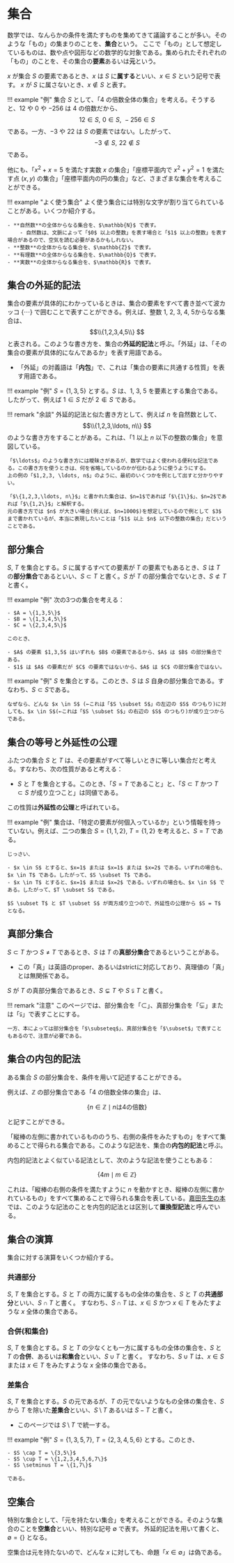 # 集合

数学では、なんらかの条件を満たすものを集めてきて議論することが多い。そのような「もの」の集まりのことを、**集合**という。
ここで「もの」として想定しているものは、数や点や図形などの数学的な対象である。集められたそれぞれの「もの」のことを、その集合の**要素**あるいは**元**という。

$x$ が集合 $S$ の要素であるとき、$x$ は $S$ に**属する**といい、$x \in S$ という記号で表す。
$x$ が $S$ に属さないとき、$x \not\in S$ と表す。

!!! example "例"
    集合 $S$ として、「$4$ の倍数全体の集合」を考える。そうすると、$12$ や $0$ や $-256$ は $4$ の倍数だから、
    $$12\in S, \,\, 0 \in S, \,\, -256 \in S $$
    である。一方、$-3$ や $22$ は $S$ の要素ではない。したがって、
    $$-3 \not \in S, \,\, 22 \not \in S $$
    である。

他にも、「$x^2+x=5$ を満たす実数 $x$ の集合」「座標平面内で $x^2+y^2=1$ を満たす点 $(x, y)$ の集合」「座標平面内の円の集合」など、さまざまな集合を考えることができる。


!!! example "よく使う集合"
    よく使う集合には特別な文字が割り当てられていることがある。いくつか紹介する。

    - **自然数**の全体からなる集合を、$\mathbb{N}$ で表す。
        - 自然数は、文脈によって「$0$ 以上の整数」を表す場合と「$1$ 以上の整数」を表す場合があるので、空気を読む必要があるかもしれない。
    - **整数**の全体からなる集合を、$\mathbb{Z}$ で表す。
    - **有理数**の全体からなる集合を、$\mathbb{Q}$ で表す。
    - **実数**の全体からなる集合を、$\mathbb{R}$ で表す。


## 集合の外延的記法
集合の要素が具体的にわかっているときは、集合の要素をすべて書き並べて波カッコ $\{\cdots\}$ で囲むことで表すことができる。例えば、整数 $1$, $2$, $3$, $4$, $5$からなる集合は、
$$\\{1,2,3,4,5\\} $$
と表される。このような書き方を、集合の**外延的記法**と呼ぶ。「外延」は、「その集合の要素が具体的になんであるか」を表す用語である。

- 「外延」の対義語は「**内包**」で、これは「集合の要素に共通する性質」を表す用語である。

!!! example "例"
    $S = \{1, 3, 5\}$ とする。$S$ は、$1$, $3$, $5$ を要素とする集合である。したがって、例えば $1 \in S$ だが $2 \not \in S$ である。 

!!! remark "余談"
    外延的記法と似た書き方として、例えば $n$ を自然数として、
    $$\\{1,2,3,\ldots, n\\} $$
    のような書き方をすることがある。これは、「$1$ 以上 $n$ 以下の整数の集合」を意図している。

    「$\ldots$」のような書き方には曖昧さがあるが、数学ではよく使われる便利な記法である。この書き方を使うときは、何を省略しているのかが伝わるように使うようにする。
    上の例の「$1,2,3, \ldots, n$」のように、最初のいくつかを例として出すと分かりやすい。

    「$\{1,2,3,\ldots, n\}$」と書かれた集合は、$n=1$であれば「$\{1\}$」、$n=2$であれば「$\{1,2\}$」と解釈する。
    元の書き方では $n$ が大きい場合(例えば、$n=1000$)を想定しているので例として $3$ まで書かれているが、本当に表現したいことは「$1$ 以上 $n$ 以下の整数の集合」だということである。

## 部分集合
$S$, $T$ を集合とする。$S$ に属するすべての要素が $T$ の要素でもあるとき、$S$ は $T$ の**部分集合**であるといい、$S \subset T$ と書く。$S$ が $T$ の部分集合でないとき、$S \not \subset T$ と書く。

!!! example "例"
    次の3つの集合を考える：
    
    - $A = \{1,3,5\}$
    - $B = \{1,3,4,5\}$
    - $C = \{2,3,4,5\}$
    
    このとき、
    
    - $A$ の要素 $1,3,5$ はいずれも $B$ の要素であるから、$A$ は $B$ の部分集合である。
    - $1$ は $A$ の要素だが $C$ の要素ではないから、$A$ は $C$ の部分集合ではない。


!!! example "例"
    $S$ を集合とする。このとき、$S$ は $S$ 自身の部分集合である。すなわち、$S \subset S$である。

    なぜなら、どんな $x \in S$ (←これは「$S \subset S$」の左辺の $S$ のつもり)に対しても、$x \in S$(←これは「$S \subset S$」の右辺の $S$ のつもり)が成り立つからである。


## 集合の等号と外延性の公理
ふたつの集合 $S$ と $T$ は、その要素がすべて等しいときに等しい集合だと考える。すなわち、次の性質があると考える：

- $S$ と $T$ を集合とする。このとき、「$S=T$ であること」と、「$S \subset T$ かつ $T \subset S$ が成り立つこと」は同値である。

この性質は**外延性の公理**と呼ばれている。


!!! example "例"
    集合は、「特定の要素が何個入っているか」という情報を持っていない。例えば、二つの集合
    $S = \{1,1,2\}$, $T = \{1,2\}$ を考えると、$S = T$ である。

    じっさい、
    
    - $x \in S$ とすると、$x=1$ または $x=1$ または $x=2$ である。いずれの場合も、$x \in T$ である。したがって、$S \subset T$ である。
    - $x \in T$ とすると、$x=1$ または $x=2$ である。いずれの場合も、$x \in S$ である。したがって、$T \subset S$ である。

    $S \subset T$ と $T \subset S$ が両方成り立つので、外延性の公理から $S = T$ となる。


## 真部分集合
$S \subset T$ かつ $S \neq T$ であるとき、$S$ は $T$ の**真部分集合**であるということがある。

- この「真」は英語のproper、あるいはstrictに対応しており、真理値の「真」とは無関係である。

$S$ が $T$ の真部分集合であるとき、$S \subsetneq T$ や $S \subsetneqq T$ と書く。

!!! remark "注意"
    このページでは、部分集合を「$\subset$」、真部分集合を「$\subsetneq$」または「$\subsetneqq$」で表すことにする。

    一方、本によっては部分集合を「$\subseteq$」、真部分集合を「$\subset$」で表すこともあるので、注意が必要である。

## 集合の内包的記法
ある集合 $S$ の部分集合を、条件を用いて記述することができる。

例えば、$\mathbb{Z}$ の部分集合である「$4$ の倍数全体の集合」は、

$$\{n \in \mathbb{Z}\mid \text{$n$は4の倍数}\} $$

と記すことができる。

「縦棒の左側に書かれているもののうち、右側の条件をみたすもの」をすべて集めることで得られる集合である。このような記法を、集合の**内包的記法**と呼ぶ。

内包的記法とよく似ている記法として、次のような記法を使うこともある：

$$\{4m \mid m \in \mathbb{Z}\} $$

これは、「縦棒の右側の条件を満たすように $n$ を動かすとき、縦棒の左側に書かれているもの」をすべて集めることで得られる集合を表している。[嘉田先生の本](https://www.nippyo.co.jp/shop/book/4116.html)では、このような記法のことを内包的記法とは区別して**置換型記法**と呼んでいる。

## 集合の演算

集合に対する演算をいくつか紹介する。

### 共通部分
$S$, $T$ を集合とする。$S$ と $T$ の両方に属するもの全体の集合を、$S$ と $T$ の**共通部分**といい、$S \cap T$ と書く。
すなわち、$S \cap T$ は、$x \in S$ かつ $x \in T$ をみたすような $x$ 全体の集合である。


### 合併(和集合)
$S$, $T$ を集合とする。$S$ と $T$ の少なくとも一方に属するもの全体の集合を、$S$ と $T$ の**合併**、あるいは**和集合**といい、$S \cup T$ と書く。
すなわち、$S \cup T$ は、$x \in S$ または $x \in T$ をみたすような $x$ 全体の集合である。

### 差集合
$S$, $T$ を集合とする。$S$ の元であるが、$T$ の元でないようなもの全体の集合を、$S$ から $T$ を除いた**差集合**といい、$S \setminus T$ あるいは $S - T$ と書く。

- このページでは $S \setminus T$ で統一する。

!!! example "例"
    $S = \{1,3,5,7\}$, $T = \{2,3,4,5,6\}$ とする。このとき、
    
    - $S \cap T = \{3,5\}$
    - $S \cup T = \{1,2,3,4,5,6,7\}$
    - $S \setminus T = \{1,7\}$

    である。

## 空集合
特別な集合として、「元を持たない集合」を考えることができる。そのような集合のことを**空集合**といい、特別な記号 $\emptyset$ で表す。
外延的記法を用いて書くと、$\emptyset = \{\}$ となる。

空集合は元を持たないので、どんな $x$ に対しても、命題「$x \in \emptyset$」は偽である。